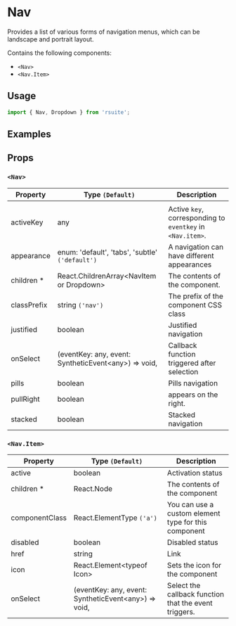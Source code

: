 # Nav

Provides a list of various forms of navigation menus, which can be landscape and portrait layout.

Contains the following components:

- `<Nav>`
- `<Nav.Item>`

## Usage

```js
import { Nav, Dropdown } from 'rsuite';
```

## Examples

<!--{demo}-->

## Props

### `<Nav>`

| Property    | Type `(Default)`                                           | Description                                                |
| ----------- | ---------------------------------------------------------- | ---------------------------------------------------------- |
|             |
| activeKey   | any                                                        | Active `key`, corresponding to `eventkey` in `<Nav.item>`. |
| appearance  | enum: 'default', 'tabs', 'subtle' `('default')`            | A navigation can have different appearances                |
| children \* | React.ChildrenArray&lt;NavItem or Dropdown&gt;             | The contents of the component.                             |
| classPrefix | string `('nav')`                                           | The prefix of the component CSS class                      |
| justified   | boolean                                                    | Justified navigation                                       |
| onSelect    | (eventKey: any, event: SyntheticEvent&lt;any&gt;) => void, | Callback function triggered after selection                |
| pills       | boolean                                                    | Pills navigation                                           |
| pullRight   | boolean                                                    | appears on the right.                                      |
| stacked     | boolean                                                    | Stacked navigation                                         |

### `<Nav.Item>`

| Property       | Type `(Default)`                                           | Description                                           |
| -------------- | ---------------------------------------------------------- | ----------------------------------------------------- |
| active         | boolean                                                    | Activation status                                     |
| children \*    | React.Node                                                 | The contents of the component                         |
| componentClass | React.ElementType `('a')`                                  | You can use a custom element type for this component  |
| disabled       | boolean                                                    | Disabled status                                       |
| href           | string                                                     | Link                                                  |
| icon           | React.Element&lt;typeof Icon&gt;                           | Sets the icon for the component                       |
| onSelect       | (eventKey: any, event: SyntheticEvent&lt;any&gt;) => void, | Select the callback function that the event triggers. |
